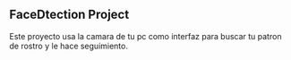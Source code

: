 ## FaceDtection Project ##
Este proyecto usa la camara de tu pc como interfaz para buscar tu patron de rostro y le hace seguimiento.
